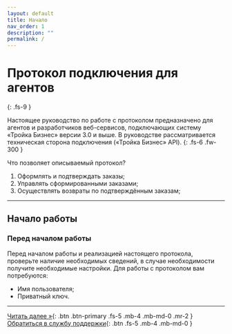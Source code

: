 ```yaml
---
layout: default
title: Начало
nav_order: 1
description: ""
permalink: /
---
```


# Протокол подключения для агентов
{: .fs-9 }

Настоящее руководство по работе с протоколом предназначено для агентов и разработчиков веб-сервисов,
подключающих систему «Тройка Бизнес» версии 3.0 и выше. В руководстве рассматривается техническая
сторона подключения («Тройка Бизнес» API).
{: .fs-6 .fw-300 }

Что позволяет описываемый протокол?

1. Оформлять и подтверждать заказы;
2. Управлять сформированными заказами;
3. Осуществлять возвраты по подтверждённым заказам;

---

## Начало работы

### Перед началом работы

Перед началом работы и реализацией настоящего протокола, проверьте наличие необходимых сведений, в случае
необходимости получите необходимые настройки. Для работы с протоколом вам потребуются:

- Имя пользователя;
- Приватный ключ.

---

[Читать далее &raquo;](/docs/definition){: .btn .btn-primary .fs-5 .mb-4 .mb-md-0 .mr-2 } [Обратиться в службу поддержки](https://www.invoicebox.ru/ru/contacts/feedback.html){: .btn .fs-5 .mb-4 .mb-md-0 }

